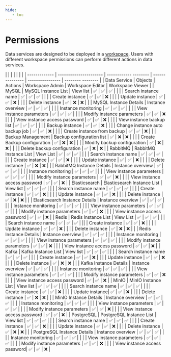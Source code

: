 ```yaml
---
hide:
   - toc
---
```


# Permissions

Data services are designed to be deployed in a [workspace](../ghippo/user-guide/workspace/ws-permission.md). Users with different workspace permissions can perform different actions in data services.

| | | | | | |
| ------------- | ---------------------- | ------------ -------- | --------------- | ---------------- | -------- -------- |
| Data Service | Objects | Actions | Workspace Admin | Workspace Editor | Workspace Viewer |
| MySQL | MySQL Instance List | View list | ✅ | ✅ | ✅ |
| | | Search instance name | ✅ | ✅ | ✅ |
| | | Create instance | ✅ | ✅ | ❌ |
| | | Update instance | ✅ | ✅ | ❌ |
| | | Delete instance | ✅ | ❌ | ❌ |
| | MySQL Instance Details | Instance overview | ✅ | ✅ | ✅ |
| | | Instance monitoring | ✅ | ✅ | ✅ |
| | | View instance parameters | ✅ | ✅ | ✅ |
| | | Modify instance parameters | ✅ | ✅ | ❌ |
| | | View instance access password | ✅ | ✅ | ❌ |
| | | View instance backup list | ✅ | ✅ | ✅ |
| | | Backup instance | ✅ | ✅ | ❌ |
| | | Change instance auto backup job | ✅ | ✅ | ❌ |
| | | Create instance from backup | ✅ | ✅ | ❌ |
| | Backup Management | Backup configuration list | ✅ | ❌ | ❌ |
| | | Create Backup configuration | ✅ | ❌ | ❌ |
| | | Modify backup configuration | ✅ | ❌ | ❌ |
| | | Delete backup configuration | ✅ | ❌ | ❌ |
| RabbitMQ | RabbitMQ Instance List | View List | ✅ | ✅ | ✅ |
| | | Search instance name | ✅ | ✅ | ✅ |
| | | Create instance | ✅ | ✅ | ❌ |
| | | Update instance | ✅ | ✅ | ❌ |
| | | Delete instance | ✅ | ❌ | ❌ |
| | RabbitMQ Instance Details | Instance overview | ✅ | ✅ | ✅ |
| | | Instance monitoring | ✅ | ✅ | ✅ |
| | | View instance parameters | ✅ | ✅ | ✅ |
| | | Modify instance parameters | ✅ | ✅ | ❌ |
| | | View instance access password | ✅ | ✅ | ❌ |
| Elasticsearch | Elasticsearch Instance List | View list | ✅ | ✅ | ✅ |
| | | Search instance name | ✅ | ✅ | ✅ |
| | | Create instance | ✅ | ✅ | ❌ |
| | | Update instance | ✅ | ✅ | ❌ |
| | | Delete instance | ✅ | ❌ | ❌ |
| | Elasticsearch Instance Details | Instance overview | ✅ | ✅ | ✅ |
| | | Instance monitoring | ✅ | ✅ | ✅ |
| | | View instance parameters | ✅ | ✅ | ✅ |
| | | Modify instance parameters | ✅ | ✅ | ❌ |
| | | View instance access password | ✅ | ✅ | ❌ |
| Redis | Redis Instance List | View List | ✅ | ✅ | ✅ |
| | | Search instance name | ✅ | ✅ | ✅ |
|| | Create instance | ✅ | ✅ | ❌ |
| | | Update instance | ✅ | ✅ | ❌ |
| | | Delete instance | ✅ | ❌ | ❌ |
| | Redis Instance Details | Instance overview | ✅ | ✅ | ✅ |
| | | Instance monitoring | ✅ | ✅ | ✅ |
| | | View instance parameters | ✅ | ✅ | ✅ |
| | | Modify instance parameters | ✅ | ✅ | ❌ |
| | | View instance access password | ✅ | ✅ | ❌ |
| Kafka | Kafka Instance List | View list | ✅ | ✅ | ✅ |
| | | Search instance name | ✅ | ✅ | ✅ |
| | | Create instance | ✅ | ✅ | ❌ |
| | | Update instance | ✅ | ✅ | ❌ |
| | | Delete instance | ✅ | ❌ | ❌ |
| | Kafka Instance Details | Instance overview | ✅ | ✅ | ✅ |
| | | Instance monitoring | ✅ | ✅ | ✅ |
| | | View instance parameters | ✅ | ✅ | ✅ |
| | | Modify instance parameters | ✅ | ✅ | ❌ |
| | | View instance access password | ✅ | ✅ | ❌ |
| MinIO | MinIO Instance List | View list | ✅ | ✅ | ✅ |
| | | Search instance name | ✅ | ✅ | ✅ |
| | | Create instance | ✅ | ✅ | ❌ |
| | | Update instance| ✅ | ✅ | ❌ |
| | | Delete instance | ✅ | ❌ | ❌ |
| | MinIO Instance Details | Instance overview | ✅ | ✅ | ✅ |
| | | Instance monitoring | ✅ | ✅ | ✅ |
| | | View instance parameters | ✅ | ✅ | ✅ |
| | | Modify instance parameters | ✅ | ✅ | ❌ |
| | | View instance access password | ✅ | ✅ | ❌ |
| PostgreSQL | PostgreSQL Instance List | View list | ✅ | ✅ | ✅ |
| | | Search instance name | ✅ | ✅ | ✅ |
| | | Create instance | ✅ | ✅ | ❌ |
| | | Update instance | ✅ | ✅ | ❌ |
| | | Delete instance | ✅ | ❌ | ❌ |
| | PostgreSQL Instance Details | Instance overview | ✅ | ✅ | ✅ |
| | | Instance monitoring | ✅ | ✅ | ✅ |
| | | View instance parameters | ✅ | ✅ | ✅ |
| | | Modify instance parameters | ✅ | ✅ | ❌ |
| | | View instance access password| ✅ | ✅ | ❌ |